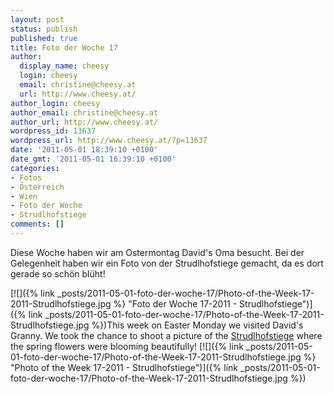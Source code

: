 ```yaml
---
layout: post
status: publish
published: true
title: Foto der Woche 17
author:
  display_name: cheesy
  login: cheesy
  email: christine@cheesy.at
  url: http://www.cheesy.at/
author_login: cheesy
author_email: christine@cheesy.at
author_url: http://www.cheesy.at/
wordpress_id: 13637
wordpress_url: http://www.cheesy.at/?p=13637
date: '2011-05-01 18:39:10 +0100'
date_gmt: '2011-05-01 16:39:10 +0100'
categories:
- Fotos
- Österreich
- Wien
- Foto der Woche
- Strudlhofstiege
comments: []
---
```

<!--:de-->Diese Woche haben wir am Ostermontag David's Oma besucht. Bei der Gelegenheit haben wir ein Foto von der Strudlhofstiege gemacht, da es dort gerade so schön blüht!
[![]({% link _posts/2011-05-01-foto-der-woche-17/Photo-of-the-Week-17-2011-Strudlhofstiege.jpg %} "Foto der Woche 17-2011 - Strudlhofstiege")]({% link _posts/2011-05-01-foto-der-woche-17/Photo-of-the-Week-17-2011-Strudlhofstiege.jpg %})<!--:--><!--:en-->This week on Easter Monday we visited David's Granny. We took the chance to shoot a picture of the [Strudlhofstiege](http://en.wikipedia.org/wiki/Strudlhofstiege) where the spring flowers were blooming beautifully!
[![]({% link _posts/2011-05-01-foto-der-woche-17/Photo-of-the-Week-17-2011-Strudlhofstiege.jpg %} "Photo of the Week 17-2011 - Strudlhofstiege")]({% link _posts/2011-05-01-foto-der-woche-17/Photo-of-the-Week-17-2011-Strudlhofstiege.jpg %})<!--:-->
